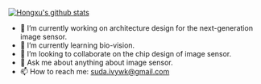 [![Hongxu's github stats](https://github-readme-stats.vercel.app/api?username=ivy-end&bg_color=30,e96443,904e95&title_color=fff&text_color=fff)](https://github-readme-stats.vercel.app/api?username=ivy-end)

<!--
[![Top Langs](https://github-readme-stats.vercel.app/api/top-langs/?username=ivy-end&layout=compact)](https://github-readme-stats.vercel.app/api/top-langs/?username=ivy-end)
-->

- 🔭 I’m currently working on architecture design for the next-generation image sensor.
- 🌱 I’m currently learning bio-vision.
- 👯 I’m looking to collaborate on the chip design of image sensor. 
- 💬 Ask me about anything about image sensor.
- 📫 How to reach me: suda.ivywk@gmail.com
